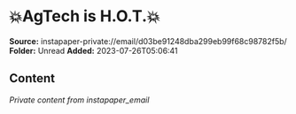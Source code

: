 # 💥AgTech is H.O.T.💥

**Source:** instapaper-private://email/d03be91248dba299eb99f68c98782f5b/
**Folder:** Unread
**Added:** 2023-07-26T05:06:41




## Content
*Private content from instapaper_email*
